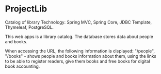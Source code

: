# ProjectLib
Catalog of library
Technology: Spring MVC, Spring Core, JDBC Template, Thymeleaf, PostgreSQL.

This web apps is a library catalog. The database stores data about people and books.

When accessing the URL, the following information is displayed:
"/people", "/books"   - shows people and books information about them, using the links to be able to register readers, give them
books and free books for digital book accounting.

